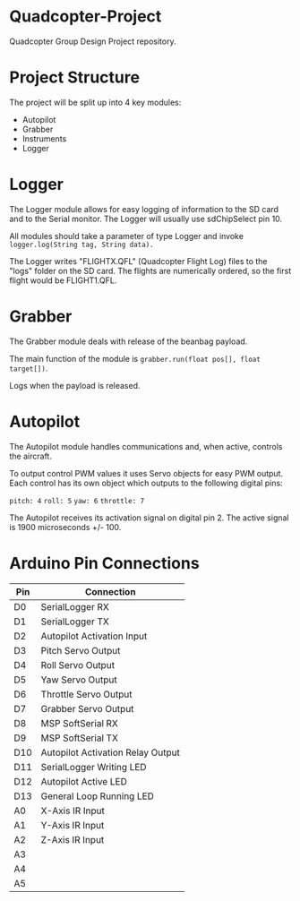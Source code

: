 # Quadcopter-Project
Quadcopter Group Design Project repository.

# Project Structure
The project will be split up into 4 key modules:
- Autopilot
- Grabber
- Instruments
- Logger

# Logger
The Logger module allows for easy logging of information to the SD card and to the Serial monitor. The Logger will usually use sdChipSelect pin 10.

All modules should take a parameter of type Logger and invoke `logger.log(String tag, String data).`

The Logger writes "FLIGHTX.QFL" (Quadcopter Flight Log) files to the "logs" folder on the SD card. The flights are numerically ordered, so the first flight would be FLIGHT1.QFL.

# Grabber
The Grabber module deals with release of the beanbag payload.

The main function of the module is `grabber.run(float pos[], float target[])`.

Logs when the payload is released.

# Autopilot
The Autopilot module handles communications and, when active, controls the aircraft.

To output control PWM values it uses Servo objects for easy PWM output. Each control has its own object which outputs to the following digital pins:

`pitch: 4`
`roll: 5`
`yaw: 6`
`throttle: 7`

The Autopilot receives its activation signal on digital pin 2. The active signal is 1900 microseconds +/- 100.

# Arduino Pin Connections
| Pin | Connection |
| --- | ---------- |
| D0 | SerialLogger RX |
| D1 | SerialLogger TX |
| D2 | Autopilot Activation Input |
| D3 | Pitch Servo Output |
| D4 | Roll Servo Output |
| D5 | Yaw Servo Output |
| D6 | Throttle Servo Output |
| D7 | Grabber Servo Output |
| D8 | MSP SoftSerial RX |
| D9 | MSP SoftSerial TX |
| D10 | Autopilot Activation Relay Output |
| D11 | SerialLogger Writing LED |
| D12 | Autopilot Active LED |
| D13 | General Loop Running LED |
| A0 | X-Axis IR Input |
| A1 | Y-Axis IR Input |
| A2 | Z-Axis IR Input |
| A3 | |
| A4 | |
| A5 | |
